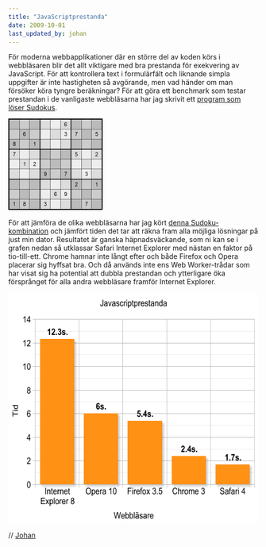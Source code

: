 ```yaml
---
title: "JavaScriptprestanda"
date: 2009-10-01
last_updated_by: johan
---
```

För moderna webbapplikationer där en större del av koden körs i webbläsaren blir det allt viktigare med bra prestanda för exekvering av JavaScript.
För att kontrollera text i formulärfält och liknande simpla uppgifter är inte hastigheten så avgörande, men vad händer om man försöker köra tyngre beräkningar? För att göra ett benchmark som testar prestandan i de vanligaste webbläsarna har jag skrivit ett <a href="https://johanberonius.github.io/sudokusolver/" target="_blank">program som löser Sudokus</a>.

<a href="https://johanberonius.github.io/sudokusolver/" target="_blank"><img class="aligncenter size-full wp-image-452" src="/assets/legacy/uploads/2009/10/sudoku1.png" alt="Ett program som löser Sudoku med JavaScript" width="190" height="184" /></a>

För att jämföra de olika webbläsarna har jag kört <a href="https://johanberonius.github.io/sudokusolver/#CzCJYmBdUXEZADK9UgmAjgFszJIhc" target="_blank">denna Sudoku-kombination</a> och jämfört tiden det tar att räkna fram alla möjliga lösningar på just min dator. Resultatet är ganska häpnadsväckande, som ni kan se i grafen nedan så utklassar Safari Internet Explorer med nästan en faktor på tio-till-ett. Chrome hamnar inte långt efter och både Firefox och Opera placerar sig hyffsat bra. Och då används inte ens Web Worker-trådar som har visat sig ha potential att dubbla prestandan och ytterligare öka försprånget för alla andra webbläsare framför Internet Explorer.

<a href="https://johanberonius.github.io/sudokusolver/#CzCJYmBdUXEZADK9UgmAjgFszJIhc" target="_blank"><img class="size-full wp-image-453" src="/assets/legacy/uploads/2009/10/jsgraph.png" alt="Tid för att lösa ett Sudoku med JavaScript i olika webbläsare" width="600" height="463" /></a>

// [Johan](/johan)

